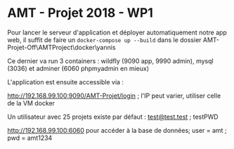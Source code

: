 # AMT - Projet 2018 - WP1



Pour lancer le serveur d'application et déployer automatiquement notre app web, il suffit de faire un ```docker-compose up --build``` dans le dossier AMT-Projet-Off\AMTProject\docker\yannis

Ce dernier va run 3 containers : wildfly (9090 app, 9990 admin), mysql (3036) et adminer (6060 phpmyadmin en mieux)



L'application est ensuite accessible via :

http://192.168.99.100:9090/AMT-Projet/login ; l'IP peut varier, utiliser celle de la VM docker

Un utilisateur avec 25 projets existe par défaut : test@test.test ; testPWD



http://192.168.99.100:6060 pour accéder à la base de données; user = amt ; pwd = amt1234

